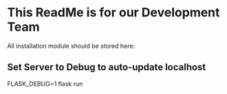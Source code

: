# This ReadMe is for our Development Team
All installation module should be stored here:

## Set Server to Debug to auto-update localhost
FLASK_DEBUG=1 flask run